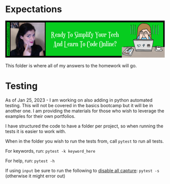 # Expectations

<a href='https://www.learntocodeonline.com/'><img src='https://github.com/ProsperousHeart/TrainingUsingJupyter/blob/master/IMGs/learn-to-code-online.png?raw=true'></a>

This folder is where all of my answers to the homework will go.

# Testing

As of Jan 25, 2023 - I am working on also adding in python automated testing. This will not be covered in the basics bootcamp but it will be in another one. I am providing the materials for those who wish to leverage the examples for their own portfolios.

I have structured the code to have a folder per project, so when running the tests it is easier to work with.

When in the folder you wish to run the tests from, call `pytest` to run all tests.

For keywords, run:  `pytest -k keyword_here`

For help, run:  `pytest -h`

If using `input` be sure to run the following to [disable all capture](https://docs.pytest.org/en/7.2.x/how-to/capture-stdout-stderr.html): `pytest -s` (otherwise it might error out)
